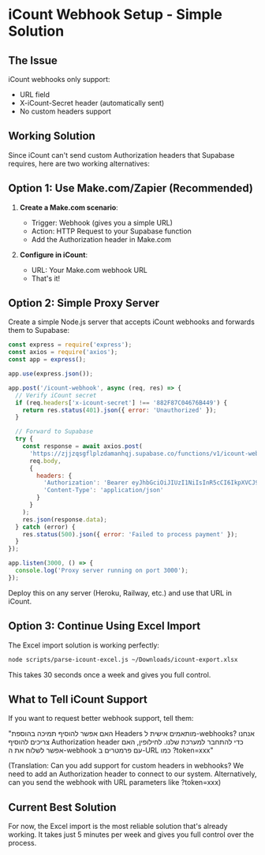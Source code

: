 # iCount Webhook Setup - Simple Solution

## The Issue
iCount webhooks only support:
- URL field
- X-iCount-Secret header (automatically sent)
- No custom headers support

## Working Solution

Since iCount can't send custom Authorization headers that Supabase requires, here are two working alternatives:

## Option 1: Use Make.com/Zapier (Recommended)

1. **Create a Make.com scenario**:
   - Trigger: Webhook (gives you a simple URL)
   - Action: HTTP Request to your Supabase function
   - Add the Authorization header in Make.com

2. **Configure in iCount**:
   - URL: Your Make.com webhook URL
   - That's it!

## Option 2: Simple Proxy Server

Create a simple Node.js server that accepts iCount webhooks and forwards them to Supabase:

```javascript
const express = require('express');
const axios = require('axios');
const app = express();

app.use(express.json());

app.post('/icount-webhook', async (req, res) => {
  // Verify iCount secret
  if (req.headers['x-icount-secret'] !== '882F87C04676B449') {
    return res.status(401).json({ error: 'Unauthorized' });
  }

  // Forward to Supabase
  try {
    const response = await axios.post(
      'https://zjjzqsgflplzdamanhqj.supabase.co/functions/v1/icount-webhook-public',
      req.body,
      {
        headers: {
          'Authorization': 'Bearer eyJhbGciOiJIUzI1NiIsInR5cCI6IkpXVCJ9.eyJpc3MiOiJzdXBhYmFzZSIsInJlZiI6Inpqanpxc2dmbHBsemRhbWFuaHFqIiwicm9sZSI6ImFub24iLCJpYXQiOjE3NDUxNzU0NTYsImV4cCI6MjA2MDc1MTQ1Nn0.zcQAS1lYncW8VsXnQsz5pXo28ST0PruZZacNaWrPf0I',
          'Content-Type': 'application/json'
        }
      }
    );
    res.json(response.data);
  } catch (error) {
    res.status(500).json({ error: 'Failed to process payment' });
  }
});

app.listen(3000, () => {
  console.log('Proxy server running on port 3000');
});
```

Deploy this on any server (Heroku, Railway, etc.) and use that URL in iCount.

## Option 3: Continue Using Excel Import

The Excel import solution is working perfectly:
```bash
node scripts/parse-icount-excel.js ~/Downloads/icount-export.xlsx
```

This takes 30 seconds once a week and gives you full control.

## What to Tell iCount Support

If you want to request better webhook support, tell them:

"האם אפשר להוסיף תמיכה בהוספת Headers מותאמים אישית ל-webhooks? אנחנו צריכים להוסיף Authorization header כדי להתחבר למערכת שלנו. לחילופין, האם אפשר לשלוח את ה-webhook עם פרמטרים ב-URL כמו ?token=xxx"

(Translation: Can you add support for custom headers in webhooks? We need to add an Authorization header to connect to our system. Alternatively, can you send the webhook with URL parameters like ?token=xxx)

## Current Best Solution

For now, the Excel import is the most reliable solution that's already working. It takes just 5 minutes per week and gives you full control over the process. 